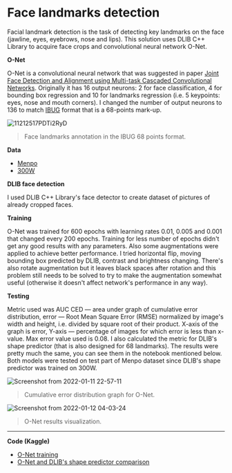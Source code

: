 # Face landmarks detection
Facial landmark detection is the task of detecting key landmarks on the face (jawline, eyes, eyebrows, nose and lips). This solution uses DLIB C++ Library to acquire face crops and convolutional neural network O-Net.

**O-Net**

O-Net is a convolutional neural network that was suggested in paper [Joint Face Detection and Alignment using Multi-task Cascaded Convolutional Networks](https://arxiv.org/pdf/1604.02878.pdf). Originally it has 16 output neurons: 2 for face classification, 4 for bounding box regression and 10 for landmarks regression (i.e. 5 keypoints: eyes, nose and mouth corners). I changed the number of output neurons to 136 to match [IBUG](https://ibug.doc.ic.ac.uk/resources/300-W/) format that is a 68-points mark-up.

![11212517PDTi2RyD](https://user-images.githubusercontent.com/65346868/149015994-4f887f36-4f2a-44da-aee4-310886197cb7.jpg)
> Face landmarks annotation in the IBUG 68 points format.


**Data**

- [Menpo](https://ibug.doc.ic.ac.uk/resources/2nd-facial-landmark-tracking-competition-menpo-ben/)
- [300W](https://ibug.doc.ic.ac.uk/resources/300-W/)


**DLIB face detection**

I used DLIB C++ Library's face detector to create dataset of pictures of already cropped faces.


**Training**

O-Net was trained for 600 epochs with learning rates 0.01, 0.005 and 0.001 that changed every 200 epochs. Training for less number of epochs didn't get any good results with any parameters. Also some augmentations were applied to achieve better performance. I tried horizontal flip, moving bounding box predicted by DLIB, contrast and brightness changing. There's also rotate augmentation but it leaves black spaces after rotation and this problem still needs to be solved to try to make the augmentation somewhat useful (otherwise it doesn't affect network's performance in any way).


**Testing**

Metric used was AUC CED — area under graph of cumulative error distribution, error — Root Mean Square Error (RMSE) normalized by image's width and height, i.e. divided by square root of their product. X-axis of the graph is error, Y-axis — percentage of images for which error is less than x-value. Max error value used is 0.08.
I also calculated the metric for DLIB's shape predictor (that is also designed for 68 landmarks). The results were pretty much the same, you can see them in the notebook mentioned below. Both models were tested on test part of Menpo dataset since DLIB's shape predictor was trained on 300W.

![Screenshot from 2022-01-11 22-57-11](https://user-images.githubusercontent.com/65346868/149019848-a1bbaf38-a798-459c-bc28-353fcfcf737c.png)
> Cumulative error distribution graph for O-Net.


![Screenshot from 2022-01-12 04-03-24](https://user-images.githubusercontent.com/65346868/149021166-945a3039-e560-4b13-a5fe-5a8499291e30.png)
> O-Net results visualization.

---

**Code (Kaggle)**

- [O-Net training](https://www.kaggle.com/alenakokorina/face-landmarks-o-net-training/)
- [O-Net and DLIB's shape predictor comparison](https://www.kaggle.com/alenakokorina/face-landmarks-dlib-vs-o-net-testing)


